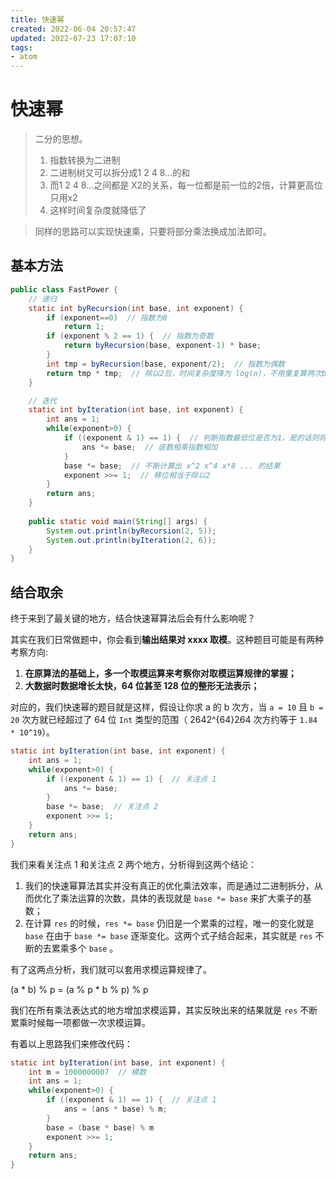 ```yaml
---
title: 快速幂
created: 2022-06-04 20:57:47
updated: 2022-07-23 17:07:10
tags: 
- atom
---
```

# 快速幂

> 二分的思想。
> 1. 指数转换为二进制
> 2. 二进制树又可以拆分成1 2 4 8...的和
> 3. 而1 2 4 8...之间都是 X2的关系，每一位都是前一位的2倍，计算更高位只用x2
> 4. 这样时间复杂度就降低了

> 同样的思路可以实现快速乘，只要将部分乘法换成加法即可。

## 基本方法

```java
public class FastPower {  
	// 递归
    static int byRecursion(int base, int exponent) {  
        if (exponent==0)  // 指数为0  
            return 1;  
        if (exponent % 2 == 1) {  // 指数为奇数  
            return byRecursion(base, exponent-1) * base;  
        }  
        int tmp = byRecursion(base, exponent/2);  // 指数为偶数  
        return tmp * tmp;  // 除以2后，时间复杂度降为 log(n)，不用重复算两次byRecursion(base, exponent/2)了。  
    }  

	// 迭代
    static int byIteration(int base, int exponent) {  
        int ans = 1;  
        while(exponent>0) {  
            if ((exponent & 1) == 1) {  // 判断指数最低位是否为1，是的话则将当前  
                ans *= base;  // 底数相乘指数相加  
            }  
            base *= base;  // 不断计算出 x^2 x^4 x*8 ... 的结果  
            exponent >>= 1;  // 移位相当于除以2  
        }  
        return ans;  
    }  
  
    public static void main(String[] args) {  
        System.out.println(byRecursion(2, 5));  
        System.out.println(byIteration(2, 6));  
    }  
}
```

## 结合取余

终于来到了最关键的地方，结合快速幂算法后会有什么影响呢？

其实在我们日常做题中，你会看到**输出结果对 xxxx 取模**。这种题目可能是有两种考察方向:

1. **在原算法的基础上，多一个取模运算来考察你对取模运算规律的掌握；**
2. **大数据时数据增长太快，64 位甚至 128 位的整形无法表示；**

对应的，我们快速幂的题目就是这样，假设让你求 a 的 b 次方，当 `a = 10` 且 `b = 20` 次方就已经超过了 64 位 `Int` 类型的范围（ 2642^{64}264 次方约等于 `1.84 * 10^19`）。

```java
static int byIteration(int base, int exponent) {  
	int ans = 1;  
	while(exponent>0) {  
		if ((exponent & 1) == 1) {  // 关注点 1
			ans *= base;
		}  
		base *= base;  // 关注点 2
		exponent >>= 1;  
	}  
	return ans;  
}
```

我们来看关注点 1 和关注点 2 两个地方，分析得到这两个结论：

1. 我们的快速幂算法其实并没有真正的优化乘法效率，而是通过二进制拆分，从而优化了乘法运算的次数，具体的表现就是 `base *= base` 来扩大乘子的基数；
2. 在计算 `res` 的时候，`res *= base` 仍旧是一个累乘的过程，唯一的变化就是 `base` 在由于 `base *= base` 逐渐变化。这两个式子结合起来，其实就是 `res` 不断的去累乘多个 `base` 。

有了这两点分析，我们就可以套用求模运算规律了。

(a * b) % p = (a % p * b % p) % p

我们在所有乘法表达式的地方增加求模运算，其实反映出来的结果就是 `res` 不断累乘时候每一项都做一次求模运算。

有着以上思路我们来修改代码：

```java
static int byIteration(int base, int exponent) {
	int m = 1000000007  // 模数
	int ans = 1;  
	while(exponent>0) {  
		if ((exponent & 1) == 1) {  // 关注点 1
			ans = (ans * base) % m;
		}  
		base = (base * base) % m
		exponent >>= 1;  
	}  
	return ans;  
}
```